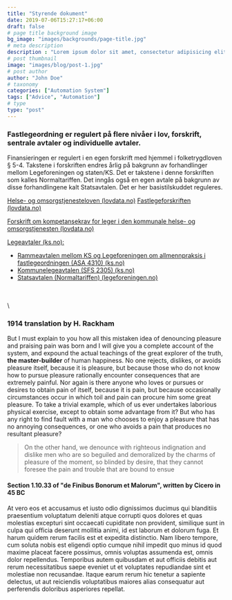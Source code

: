 ```yaml
---
title: "Styrende dokument"
date: 2019-07-06T15:27:17+06:00
draft: false
# page title background image
bg_image: "images/backgrounds/page-title.jpg"
# meta description
description : "Lorem ipsum dolor sit amet, consectetur adipisicing elit, sed do eiusmod tempor incididunt ut labore. dolore magna aliqua. Ut enim ad minim veniam, quis nostrud."
# post thumbnail
image: "images/blog/post-1.jpg"
# post author
author: "John Doe"
# taxonomy
categories: ["Automation System"]
tags: ["Advice", "Automation"]
# type
type: "post"
---
```


### Fastlegeordning er regulert på flere nivåer i lov, forskrift, sentrale avtaler og individuelle avtaler.

Finansieringen er regulert i en egen forskrift med hjemmel i folketrygdloven § 5-4. Takstene i forskriften endres årlig på bakgrunn av forhandlinger mellom Legeforeningen og staten/KS. Det er takstene i denne forskriften som kalles Normaltariffen. Det inngås også en egen avtale på bakgrunn av disse forhandlingene kalt Statsavtalen. Det er her basistilskuddet reguleres.

[Helse- og omsorgstjenesteloven (lovdata.no)](https://www.google.com)
[Fastlegeforskriften (lovdata.no)](https://lovdata.no/dokument/SF/forskrift/2012-08-29-842)

[Forskrift om kompetansekrav for leger i den kommunale helse- og omsorgstjenesten (lovdata.no)](https://lovdata.no/dokument/SF/forskrift/2017-02-17-192)

[Legeavtaler (ks.no):](https://www.ks.no/fagomrader/lonn-og-tariff/legeavtaler/)

+ [Rammeavtalen mellom KS og Legeforeningen om allmennpraksis i fastlegeordningen (ASA 4310) (ks.no)](https://www.ks.no/fagomrader/lonn-og-tariff/legeavtaler/rammeavtalen-asa-43102/)
+ [Kommunelegeavtalen (SFS 2305) (ks.no)](https://www.ks.no/fagomrader/lonn-og-tariff/legeavtaler/enighet-med-legeforeningen-om-kommunelegeavtalen/)
+ [Statsavtalen (Normaltariffen) (legeforeningen.no)](https://beta.legeforeningen.no/jus-og-arbeidsliv/avtaler/Normaltariffen/)

\
\
\
### 1914 translation by H. Rackham
But I must explain to you how all this mistaken idea of denouncing pleasure and praising pain was born and I will give you a complete account of the system, and expound the actual teachings of the great explorer of the truth, **the master-builder** of human happiness. No one rejects, dislikes, or avoids pleasure itself, because it is pleasure, but because those who do not know how to pursue pleasure rationally encounter consequences that are extremely painful. Nor again is there anyone who loves or pursues or desires to obtain pain of itself, because it is pain, but because occasionally circumstances occur in which toil and pain can procure him some great pleasure. To take a trivial example, which of us ever undertakes laborious physical exercise, except to obtain some advantage from it? But who has any right to find fault with a man who chooses to enjoy a pleasure that has no annoying consequences, or one who avoids a pain that produces no resultant pleasure?

> On the other hand, we denounce with righteous indignation and dislike men who are so beguiled and demoralized by the charms of pleasure of the moment, so blinded by desire, that they cannot foresee the pain and trouble that are bound to ensue

#### Section 1.10.33 of "de Finibus Bonorum et Malorum", written by Cicero in 45 BC

At vero eos et accusamus et iusto odio dignissimos ducimus qui blanditiis praesentium voluptatum deleniti atque corrupti quos dolores et quas molestias excepturi sint occaecati cupiditate non provident, similique sunt in culpa qui officia deserunt mollitia animi, id est laborum et dolorum fuga. Et harum quidem rerum facilis est et expedita distinctio. Nam libero tempore, cum soluta nobis est eligendi optio cumque nihil impedit quo minus id quod maxime placeat facere possimus, omnis voluptas assumenda est, omnis dolor repellendus. Temporibus autem quibusdam et aut officiis debitis aut rerum necessitatibus saepe eveniet ut et voluptates repudiandae sint et molestiae non recusandae. Itaque earum rerum hic tenetur a sapiente delectus, ut aut reiciendis voluptatibus maiores alias consequatur aut perferendis doloribus asperiores repellat.